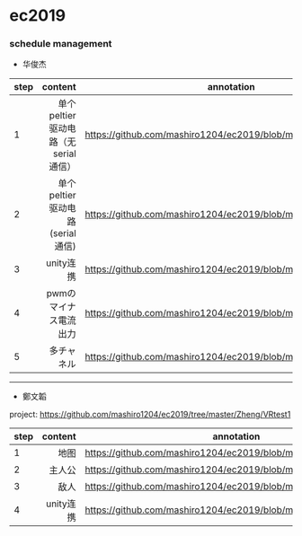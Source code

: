 # ec2019

### schedule management

- 华俊杰

| step        | content                                 |  annotation  |
| --------    | -----:                                  | :----: |
| 1           | 单个peltier驱动电路（无serial 通信）      |   https://github.com/mashiro1204/ec2019/blob/master/Hua/step1.md    |
| 2           | 单个peltier驱动电路(serial 通信)         |    https://github.com/mashiro1204/ec2019/blob/master/Hua/step2.md    |
| 3           | unity连携                                |   https://github.com/mashiro1204/ec2019/blob/master/Hua/step3.md     |
| 4           | pwmのマイナス電流出力                                |   https://github.com/mashiro1204/ec2019/blob/master/Hua/step4.md     |
| 5           | 多チャネル                                |   https://github.com/mashiro1204/ec2019/blob/master/Hua/step5.md     |


---

- 鄭文韜

project: https://github.com/mashiro1204/ec2019/tree/master/Zheng/VRtest1

| step        | content    |  annotation  |
| --------    | -----:     | :----: |
| 1           | 地图       |   https://github.com/mashiro1204/ec2019/blob/master/Zheng/step1.md     |
| 2           | 主人公     |  https://github.com/mashiro1204/ec2019/blob/master/Zheng/step2.md     |
| 3           | 敌人       |     https://github.com/mashiro1204/ec2019/blob/master/Zheng/step3.md   |
| 4           | unity连携  |    https://github.com/mashiro1204/ec2019/blob/master/Zheng/step4.md    |
